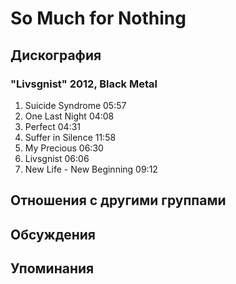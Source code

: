 # So Much for Nothing



## Дискография

### "Livsgnist" 2012, Black Metal

1.	 Suicide Syndrome	05:57	 
2.	 One Last Night	04:08	 
3.	 Perfect	04:31	 
4.	 Suffer in Silence	11:58	 
5.	 My Precious	06:30	 
6.	 Livsgnist	06:06	 
7.	 New Life - New Beginning	09:12


## Отношения с другими группами


## Обсуждения


## Упоминания

